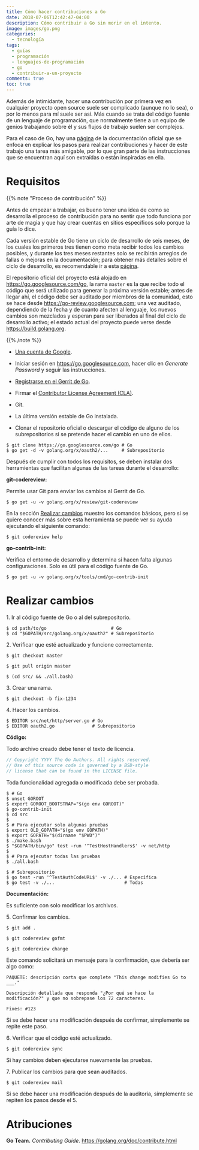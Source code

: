 ```yaml
---
title: Cómo hacer contribuciones a Go
date: 2018-07-06T12:42:47-04:00
description: Cómo contribuir a Go sin morir en el intento.
image: images/go.png
categories:
  - tecnología
tags:
  - guías
  - programación
  - lenguajes-de-programación
  - go
  - contribuir-a-un-proyecto
comments: true
toc: true
---
```


Además de intimidante, hacer una contribución por primera vez en cualquier
proyecto open source suele ser complicado (aunque no lo sea), o por lo menos
para mí suele ser así. Más cuando se trata del código fuente de un lenguaje
de programación, que normalmente tiene a un equipo de genios trabajando sobre
él y sus flujos de trabajo suelen ser complejos.

[Go Contributing]: https://golang.org/doc/contribute.html

Para el caso de Go, hay una [página][Go Contributing] de la documentación
oficial que se enfoca en explicar los pasos para realizar contribuciones y
hacer de este trabajo una tarea más amigable, por lo que gran parte de las
instrucciones que se encuentran aquí son extraídas o están inspiradas en
ella.

# Requisitos

{{% note "Proceso de contribución" %}}

Antes de empezar a trabajar, es bueno tener una idea de como se desarrolla el
proceso de contribución para no sentir que todo funciona por arte de magia y
que hay crear cuentas en sitios específicos solo porque la guía lo dice.

[Go Release Cycle]: https://github.com/golang/go/wiki/Go-Release-Cycle

Cada versión estable de Go tiene un ciclo de desarrollo de seis meses, de los
cuales los primeros tres tienen como meta recibir todos los cambios posibles, y
durante los tres meses restantes solo se recibirán arreglos de fallas o
mejoras en la documentación; para obtener más detalles sobre el ciclo de
desarrollo, es recomendable ir a esta [página][Go Release Cycle].

El repositorio oficial del proyecto está alojado en <https://go.googlesource.com/go>,
la rama `master` es la que recibe todo el código que será utilizado para
generar la próxima versión estable; antes de llegar ahí, el código debe ser
auditado por miembros de la comunidad, esto se hace desde <https://go-review.googlesource.com>;
una vez auditado, dependiendo de la fecha y de cuanto afecten al lenguaje, los
nuevos cambios son mezclados y esperan para ser liberados al final del ciclo de
desarrollo activo; el estado actual del proyecto puede verse desde <https://build.golang.org>.

{{% /note %}}

* [Una cuenta de Google](https://www.google.com/accounts/NewAccount).

* Iniciar sesión en <https://go.googlesource.com>, hacer clic en *Generate
  Password* y seguir las instrucciones.

* [Registrarse en el Gerrit de Go](https://go-review.googlesource.com/login/).

* Firmar el [Contributor License Agreement (CLA)](https://developers.google.com/open-source/cla/individual).

* Git.

* La última versión estable de Go instalada.

* Clonar el repositorio oficial o descargar el código de alguno de los
  subrepositorios si se pretende hacer el cambio en uno de ellos.

```shell-session
$ git clone https://go.googlesource.com/go # Go
$ go get -d -v golang.org/x/oauth2/...     # Subrepositorio
```

Después de cumplir con todos los requisitos, se deben instalar dos
herramientas que facilitan algunas de las tareas durante el desarrollo:

**git-codereview:**

Permite usar Git para enviar los cambios al Gerrit de Go.

```shell-session
$ go get -u -v golang.org/x/review/git-codereview
```

En la sección [Realizar cambios](#realizar-cambios) muestro los comandos
básicos, pero si se quiere conocer más sobre esta herramienta se puede ver su
ayuda ejecutando el siguiente comando:

```shell-session
$ git codereview help
```

**go-contrib-init:**

Verifica el entorno de desarrollo y determina si hacen falta algunas
configuraciones. Solo es útil para el código fuente de Go.

```shell-session
$ go get -u -v golang.org/x/tools/cmd/go-contrib-init
```

# Realizar cambios

1\. Ir al código fuente de Go o al del subrepositorio.

```shell-session
$ cd path/to/go                        # Go
$ cd "$GOPATH/src/golang.org/x/oauth2" # Subrepositorio
```

2\. Verificar que esté actualizado y funcione correctamente.

```shell-session
$ git checkout master
```

```shell-session
$ git pull origin master
```

```shell-session
$ (cd src/ && ./all.bash)
```

3\. Crear una rama.

```shell-session
$ git checkout -b fix-1234
```

4\. Hacer los cambios.

```shell-session
$ EDITOR src/net/http/server.go # Go
$ EDITOR oauth2.go              # Subrepositorio
```

**Código:**

Todo archivo creado debe tener el texto de licencia.

```go
// Copyright YYYY The Go Authors. All rights reserved.
// Use of this source code is governed by a BSD-style
// license that can be found in the LICENSE file.
```

Toda funcionalidad agregada o modificada debe ser probada.

```shell-session
$ # Go
$ unset GOROOT
$ export GOROOT_BOOTSTRAP="$(go env GOROOT)"
$ go-contrib-init
$ cd src
$
$ # Para ejecutar solo algunas pruebas
$ export OLD_GOPATH="$(go env GOPATH)"
$ export GOPATH="$(dirname "$PWD")"
$ ./make.bash
$ "$GOPATH/bin/go" test -run '^TestHostHandlers$' -v net/http
$
$ # Para ejecutar todas las pruebas
$ ./all.bash

$ # Subrepositorio
$ go test -run '^TestAuthCodeURL$' -v ./... # Específica
$ go test -v ./...                          # Todas
```

**Documentación:**

Es suficiente con solo modificar los archivos.

5\. Confirmar los cambios.

```shell-session
$ git add .
```

```shell-session
$ git codereview gofmt
```

```shell-session
$ git codereview change
```

Este comando solicitará un mensaje para la confirmación, que debería ser algo
como:

```text
PAQUETE: descripción corta que complete "This change modifies Go to ___."

Descripción detallada que responda "¿Por qué se hace la
modificación?" y que no sobrepase los 72 caracteres.

Fixes: #123
```

Si se debe hacer una modificación después de confirmar, simplemente se repite
este paso.

6\. Verificar que el código esté actualizado.

```shell-session
$ git codereview sync
```

Si hay cambios deben ejecutarse nuevamente las pruebas.

7\. Publicar los cambios para que sean auditados.

```shell-session
$ git codereview mail
```

Si se debe hacer una modificación después de la auditoria, simplemente se
repiten los pasos desde el 5.

# Atribuciones

**Go Team.** *Contributing Guide.* <https://golang.org/doc/contribute.html>

